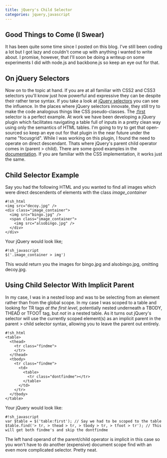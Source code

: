 ```yaml
---
title: jQuery's Child Selector
categories: jquery,javascript
---
```


Good Things to Come (I Swear)
-----------------------------

It has been quite some time since I posted on this blog. I've still been coding
a lot but I got lazy and couldn't come up with anything i wanted to write
about. I promise, however, that I'll soon be doing a writeup on some
experiments I did with node.js and backbone.js so keep an eye out for that.

On jQuery Selectors
-------------------

Now on to the topic at hand. If you are at all familiar with CSS2 and CSS3
selectors you'll know just how powerful and expressive they can be despite
their rather terse syntax. If you take a look at [jQuery
selectors](http://api.jquery.com/category/selectors) you can see the influence.
In the places where jQuery selectors innovate, they still try to make the code
analogous things like CSS pseudo-classes. The
[:first](http://api.jquery.com/first-selector) selector is a perfect example.
At work we have been developing a jQuery plugin which facilitates navigating a
table full of inputs in a pretty clean way using only the semantics of HTML
tables. I'm going to try to get that open-sourced so keep an eye out for that
plugin in the near future under the name "focusgrid". While I was working on
this plugin, I found the need to operate on direct descendant. Thats where
jQuery's parent child operator comes in (parent > child). There are some good
examples in the [documentation](http://api.jquery.com/child-selector). If you
are familiar with the CSS implementation, it works just the same.

Child Selector Example
----------------------

Say you had the following HTML and you wanted to find all images which were
direct descendents of elements with the class *image_container*

    #!sh_html
    <img src="decoy.jpg" />
    <div class="image_container">
      <img src="bingo.jpg" />
      <span class="image_container">
        <img src="alsobingo.jpg" />
      </div>
    </div>

Your jQuery would look like;

    #!sh_javascript
    $('.image_container > img')

This would return you the images for bingo.jpg and alsobingo.jpg, omitting decoy.jpg.

Using Child Selector With Implicit Parent
-----------------------------------------

In my case, I was in a nested loop and was to be selecting from an
element rather than from the global scope. In my case I was scoped to a table
and looking for TR tags *at the first level*, potentially nested underneath a
TBODY, THEAD or TFOOT tag, but *not* in a nested table. As it turns out
jQuery's selector will use the currently scoped element(s) as an implicit
parent in the parent > child selector syntax, allowing you to leave the parent
out entirely.

    #!sh_html
    <table>
      <thead>
        <tr class="findme">
        </tr>
      </thead>
      <tbody>
        <tr class="findme">
          <td>
            <table>
              <tr class="dontfindme"></tr>
            </table>
          </td>
        </tr>
      </tbody>
    </table>

Your jQuery would look like:

    #!sh_javascript
    var $table = $('table:first'); // Say we had to be scoped to the table
    $table.find('> tr, > thead > tr, > tbody > tr, > tfoot > tr'); // This will get both findme's and skip the dontfindme

The left hand operand of the parent/child operator is implicit in this case so
you won't have to do another (expensive) document scope find with an even more
complicated selector. Pretty neat.